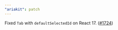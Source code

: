 ```yaml
---
"ariakit": patch
---
```


Fixed `Tab` with `defaultSelectedId` on React 17. ([#1724](https://github.com/ariakit/ariakit/pull/1724))
